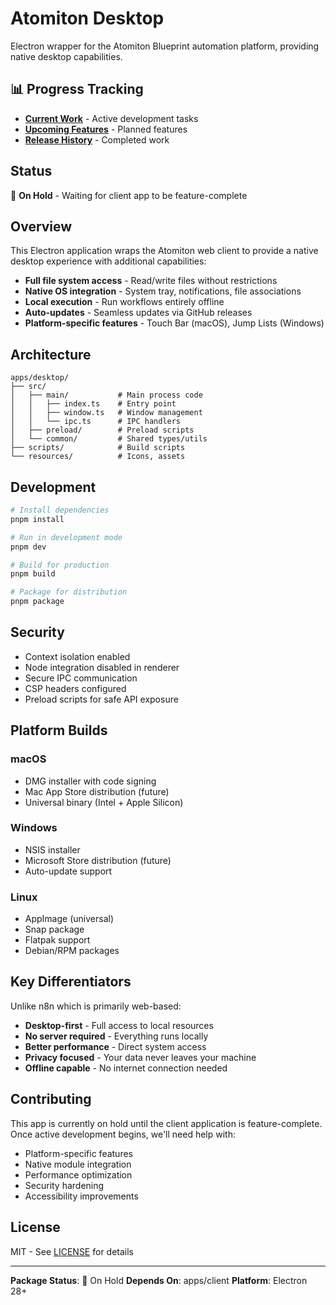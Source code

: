 # Atomiton Desktop

Electron wrapper for the Atomiton Blueprint automation platform, providing
native desktop capabilities.

## 📊 Progress Tracking

- **[Current Work](./CURRENT.md)** - Active development tasks
- **[Upcoming Features](./NEXT.md)** - Planned features
- **[Release History](./COMPLETED.md)** - Completed work

## Status

🔴 **On Hold** - Waiting for client app to be feature-complete

## Overview

This Electron application wraps the Atomiton web client to provide a native
desktop experience with additional capabilities:

- **Full file system access** - Read/write files without restrictions
- **Native OS integration** - System tray, notifications, file associations
- **Local execution** - Run workflows entirely offline
- **Auto-updates** - Seamless updates via GitHub releases
- **Platform-specific features** - Touch Bar (macOS), Jump Lists (Windows)

## Architecture

```
apps/desktop/
├── src/
│   ├── main/           # Main process code
│   │   ├── index.ts    # Entry point
│   │   ├── window.ts   # Window management
│   │   └── ipc.ts      # IPC handlers
│   ├── preload/        # Preload scripts
│   └── common/         # Shared types/utils
├── scripts/            # Build scripts
└── resources/          # Icons, assets
```

## Development

```bash
# Install dependencies
pnpm install

# Run in development mode
pnpm dev

# Build for production
pnpm build

# Package for distribution
pnpm package
```

## Security

- Context isolation enabled
- Node integration disabled in renderer
- Secure IPC communication
- CSP headers configured
- Preload scripts for safe API exposure

## Platform Builds

### macOS

- DMG installer with code signing
- Mac App Store distribution (future)
- Universal binary (Intel + Apple Silicon)

### Windows

- NSIS installer
- Microsoft Store distribution (future)
- Auto-update support

### Linux

- AppImage (universal)
- Snap package
- Flatpak support
- Debian/RPM packages

## Key Differentiators

Unlike n8n which is primarily web-based:

- **Desktop-first** - Full access to local resources
- **No server required** - Everything runs locally
- **Better performance** - Direct system access
- **Privacy focused** - Your data never leaves your machine
- **Offline capable** - No internet connection needed

## Contributing

This app is currently on hold until the client application is feature-complete.
Once active development begins, we'll need help with:

- Platform-specific features
- Native module integration
- Performance optimization
- Security hardening
- Accessibility improvements

## License

MIT - See [LICENSE](../../LICENSE) for details

---

**Package Status**: 🔴 On Hold **Depends On**: apps/client **Platform**:
Electron 28+

